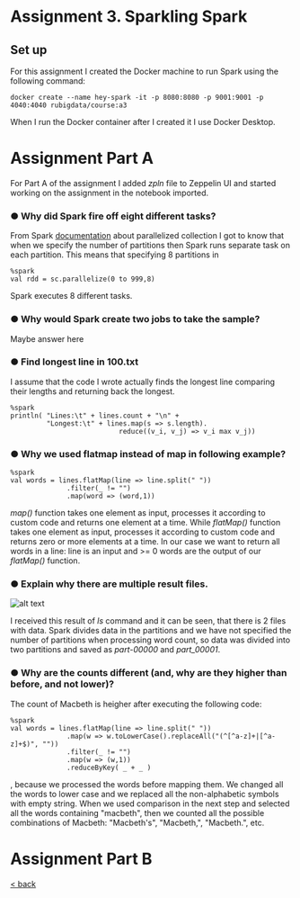 # Assignment 3. Sparkling Spark

## Set up

For this assignment I created the Docker machine to run Spark using the following command: 
```
docker create --name hey-spark -it -p 8080:8080 -p 9001:9001 -p 4040:4040 rubigdata/course:a3
```
When I run the Docker container after I created it I use Docker Desktop.

# Assignment Part A

For Part A of the assignment I added _zpln_ file to Zeppelin UI and started working on the assignment in the notebook imported.

### ● Why did Spark fire off eight different tasks? 

From Spark [documentation](https://spark.apache.org/docs/2.1.1/programming-guide.html#parallelized-collections) about parallelized collection I got to know that when we specify the number of partitions then Spark runs separate task on each partition. This means that specifying 8 partitions in 
```
%spark
val rdd = sc.parallelize(0 to 999,8)
``` 
Spark executes 8 different tasks.

### ● Why would Spark create two jobs to take the sample?

Maybe answer here

### ● Find longest line in 100.txt 

I assume that the code I wrote actually finds the longest line comparing their lengths and returning back the longest. 
```
%spark
println( "Lines:\t" + lines.count + "\n" + 
         "Longest:\t" + lines.map(s => s.length).
                           reduce((v_i, v_j) => v_i max v_j))
```
### ● Why we used flatmap instead of map in following example? 
```
%spark
val words = lines.flatMap(line => line.split(" "))
              .filter(_ != "")
              .map(word => (word,1))
```
_map()_ function takes one element as input, processes it according to custom code and returns one element at a time. While _flatMap()_ function takes one element as input, processes it according to custom code and returns zero or more elements at a time. In our case we want to return all words in a line: line is an input and >= 0 words are the output of our _flatMap()_ function. 

### ● Explain why there are multiple result files. 

![alt text](https://rubigdata.github.io/bigdata-blog-2021-elanto-dev/images/lsSpark.png "ls Hadoop")

I received this result of _ls_ command and it can be seen, that there is 2 files with data. Spark divides data in the partitions and we have not specified the number of partitions when processing word count, so data was divided into two partitions and saved as _part-00000_ and _part_00001_. 

### ● Why are the counts different (and, why are they higher than before, and not lower)?

The count of Macbeth is heigher after executing the following code: 
```
%spark
val words = lines.flatMap(line => line.split(" "))
              .map(w => w.toLowerCase().replaceAll("(^[^a-z]+|[^a-z]+$)", ""))
              .filter(_ != "")
              .map(w => (w,1))
              .reduceByKey( _ + _ )
```
, because we processed the words before mapping them. We changed all the words to lower case and we replaced all the non-alphabetic symbols with empty string. When we used comparison in the next step and selected all the words containing "macbeth", then we counted all the possible combinations of Macbeth: "Macbeth's", "Macbeth,", "Macbeth.", etc.

# Assignment Part B



[< back](index.md)